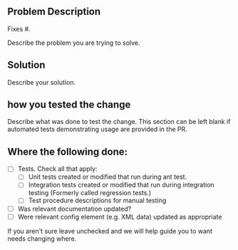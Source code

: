## Problem Description

<!-- if your PR does not address an open issue you can remove this line -->
Fixes #. 

<!-- if you are referencing a specific issue a problem description is not required -->
Describe the problem you are trying to solve.

## Solution

Describe your solution.

## how you tested the change

Describe what was done to test the change. This section can be left blank 
if automated tests demonstrating usage are provided in the PR.

## Where the following done:

- [ ] Tests. Check all that apply:
   - [ ] Unit tests created or modified that run during ant test.
   - [ ] Integration tests created or modified that run during integration testing
         (Formerly called regression tests.)
   - [ ] Test procedure descriptions for manual testing
- [ ] Was relevant documentation updated?
- [ ] Were relevant config element (e.g. XML data) updated as appropriate

If you aren't sure leave unchecked and we will help guide you to want needs changing where.
